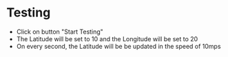 # Testing
- Click on button "Start Testing"
- The Latitude will be set to 10 and the Longitude will be set to 20
- On every second, the Latitude will be be updated in the speed of 10mps